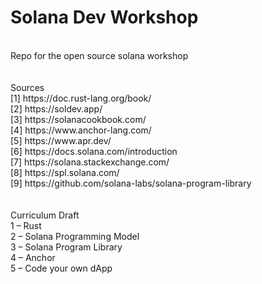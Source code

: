 # Solana Dev Workshop
<br />
Repo for the open source solana workshop <br />
<br />
<br />
Sources <br />
[1] https://doc.rust-lang.org/book/ <br />
[2] https://soldev.app/ <br />
[3] https://solanacookbook.com/ <br />
[4] https://www.anchor-lang.com/ <br />
[5] https://www.apr.dev/ <br />
[6] https://docs.solana.com/introduction <br />
[7] https://solana.stackexchange.com/ <br />
[8] https://spl.solana.com/ <br />
[9] https://github.com/solana-labs/solana-program-library <br />
<br />
<br />
Curriculum Draft <br />
1 – Rust <br />
2 – Solana Programming Model <br />
3 – Solana Program Library <br />
4 – Anchor <br />
5 – Code your own dApp <br />
